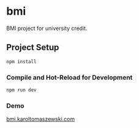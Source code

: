 # bmi

BMI project for university credit.

## Project Setup

```sh
npm install
```

### Compile and Hot-Reload for Development

```sh
npm run dev
```

### Demo

[bmi.karoltomaszewski.com](https://bmi.karoltomaszewski.com)
